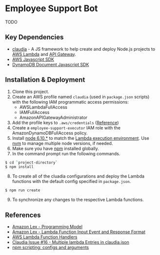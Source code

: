 Employee Support Bot
============

TODO

Key Dependencies
------------
* [claudia](https://github.com/claudiajs/claudia) - A JS framework to help create and deploy Node.js projects to [AWS Lambda](https://aws.amazon.com/documentation/lambda/) and [API Gateway](https://aws.amazon.com/api-gateway/).
* [AWS Javascript SDK](https://github.com/aws/aws-sdk-js)
* [DynamoDB Document Javascript SDK](https://github.com/awslabs/dynamodb-document-js-sdk)

## Installation & Deployment
1. Clone this project.
2. Create an AWS profile named `claudia` (used in `package.json` scripts) with the following IAM programmatic access permissions:
    - AWSLambdaFullAccess
    - IAMFullAccess
    - AmazonAPIGatewayAdministrator
3. Add the profile keys to `.aws/credentials` ([Reference](https://claudiajs.com/tutorials/installing.html))
4. Create a `employee-support-executor` IAM role with the AmazonDynamoDBFullAccess policy.
5. Install [node 6.10.*](https://nodejs.org) to match the [Lambda execution environment](http://docs.aws.amazon.com/lambda/latest/dg/current-supported-versions.html). Use [nvm](https://modernfidelity.github.io/blog/multiple-node-versions-with-brew-and-nvm/) to manage multiple node versions, if needed.
6. Make sure you have [npm](https://www.npmjs.org/) installed globally.
7. In the command prompt run the following commands.
```sh
$ cd `project-directory`
$ npm install
```
8. To create all of the cluadia configurations and deploy the Lambda functions with the default config specified in `package.json`.
```sh
$ npm run create
```
9. To synchronize any changes to the respective Lambda functions.

References
------------
* [Amazon Lex - Programming Model](http://docs.aws.amazon.com/lambda/latest/dg/programming-model.html)
* [Amazon Lex - Lambda Function Input Event and Response Format](http://docs.aws.amazon.com/lex/latest/dg/lambda-input-response-format.html)
* [AWS Lambda Function Handlers](http://docs.aws.amazon.com/lambda/latest/dg/nodejs-prog-model-handler.html)
* [Claudia Issue #16 - Multiple lambda Entries in claudia.json](https://github.com/claudiajs/claudia/issues/16)
* [npm scripting: configs and arguments](http://www.marcusoft.net/2015/08/npm-scripting-configs-and-arguments.html)
